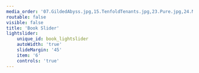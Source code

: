 ```yaml
---
media_order: '07.GildedAbyss.jpg,15.TenfoldTenants.jpg,23.Pure.jpg,24.MarchEffect.jpg,25.GreatShatter.jpg,26.PoisonedGarden.jpg,11.LeastLikelyFall.jpg,12.LeastLikelyMarry.jpg,13.MostLikelyRule.jpg,16.AppetitesandVices_.jpg,17.Bloodflower.jpg,01.SandPrince.jpg,02.HeronPrince.jpg,03.GlassGirl.jpg,04.RiverKing.jpg,06.ClaimingoftheDuke.jpg,27.Faster.jpg,28.Slower.jpg,29.DarkRooms_.jpg,30.BeyondToday.jpg,31.GoodTrouble.jpg,32.FinallyHome.jpg,33.SeeMe.jpg,34.UnhingedWitch.jpg,37.BeautyofFragileThings.jpg,38.MendTheseBrokenStars.jpg,40.DirtyTrick.jpg,41.FlipTheBeat.jpg,42.TheHotterTheyCome.jpg,43.TheHarderTheyFall.jpg,44.TheLongerTheyLast.jpg,45.Shift.jpg,46.HoleintheWorld.jpg,47.MemoryVisit.jpg,75.Brothers.jpg,76.NectarandAmbrosia.jpg,77.WomanEnough.jpg,78.TroubleandStrife.jpg,79.QuickCash.jpg,80.UnseducibleEarl.jpg,81.SeductionofCameronMacKay.jpg,82.WhenShadowsBleed.jpg,90.BrideTournament.jpg,97.Fireline.jpg,99.AlannahLorcanWolf.jpg,14.PracticalPotions.jpg'
routable: false
visible: false
title: 'Book Slider'
lightslider:
    unique_id: book_lightslider
    autoWidth: 'true'
    slideMargin: '45'
    item: '6'
    controls: 'true'
---
```


